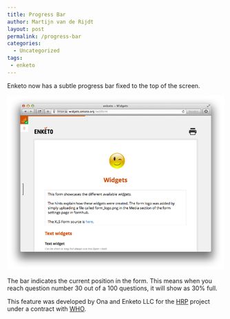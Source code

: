 ```yaml
---
title: Progress Bar
author: Martijn van de Rijdt
layout: post
permalink: /progress-bar
categories:
  - Uncategorized
tags:
 - enketo
---
```


Enketo now has a subtle progress bar fixed to the top of the screen. 

![Aggregate Screenshot](../files/2014/03/progress-bar.png "Progress Bar")

The bar indicates the current position in the form. This means when you reach question number 30 out of a 100 questions, it will show as 30% full. 

This feature was developed by Ona and Enketo LLC for the [HRP](http://www.who.int/reproductivehealth/topics/mhealth/en/) project under a contract with [WHO](http://who.int). 
